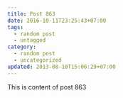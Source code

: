 ```yaml
---
title: Post 863
date: 2016-10-11T23:25:43+07:00
tags:
  - random post
  - untagged
category:
  - random post
  - uncategorized
updated: 2013-08-10T15:06:29+07:00
---
```

This is content of post 863